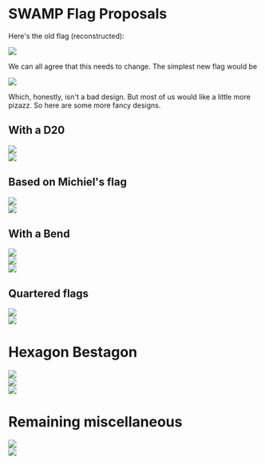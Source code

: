 # SWAMP Flag Proposals

Here's the old flag (reconstructed):

![](current.svg)  

We can all agree that this needs to change. The simplest new flag would be

![](albania.svg)  

Which, honestly, isn't a bad design. But most of us would like a little more pizazz.
So here are some more fancy designs.

## With a D20
![](d20_white.svg)  
![](d20_outline.svg)  

## Based on Michiel's flag
![](michiel.svg)  
![](michiel_d20.svg)  

## With a Bend
![](bend.svg)  
![](bend_small_dragon.svg)  
![](bend_no_dragon.svg)  

## Quartered flags
![](quarter.svg)  
![](quarter_d20.svg)  

# Hexagon Bestagon
![](hex_bend.svg)  
![](hex_nordic.svg)  
![](hex_horizontal.svg)  

# Remaining miscellaneous
![](negative.svg)  
![](silhouette.svg)  